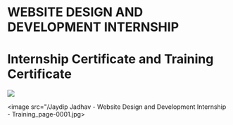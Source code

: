 # WEBSITE DESIGN AND DEVELOPMENT INTERNSHIP 

# Internship Certificate and Training Certificate

<image src="/Jaydip Jadhav - Website Design and Development Internship - Internship_page-0001.jpg">

<image src="/Jaydip Jadhav - Website Design and Development Internship - Training_page-0001.jpg>
